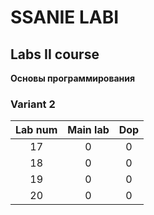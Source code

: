 # SSANIE LABI
## Labs II course  
**Основы программирования**  
### Variant 2  

| Lab num | Main lab | Dop |
| :--: |:-:| :-:|
| 17 | 0 | 0 |
| 18 | 0 | 0 |
| 19 | 0 | 0 |
| 20 | 0 | 0 |
